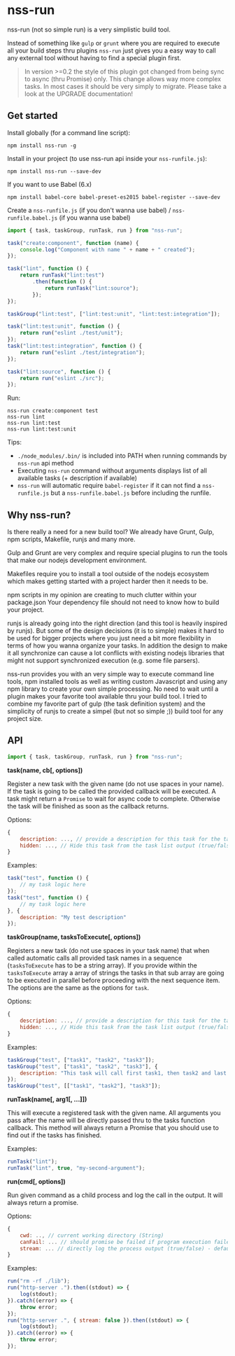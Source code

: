 nss-run=======nss-run (not so simple run) is a very simplistic build tool.Instead of something like `gulp` or `grunt` where you arerequired to execute all your build steps thru plugins `nss-run`just gives you a easy way to call any external tool withouthaving to find a special plugin first.> In version >=0.2 the style of this plugin got changed from being sync to async (thru Promise) only.> This change allows way more complex tasks. In most cases it should be very simply to migrate.> Please take a look at the UPGRADE documentation!Get started-----------Install globally (for a command line script):    npm install nss-run -gInstall in your project (to use nss-run api inside your `nss-runfile.js`):    npm install nss-run --save-devIf you want to use Babel (6.x)    npm install babel-core babel-preset-es2015 babel-register --save-devCreate a `nss-runfile.js` (if you don't wanna use babel) / `nss-runfile.babel.js` (if you wanna use babel)```javascriptimport { task, taskGroup, runTask, run } from "nss-run";task("create:component", function (name) {    console.log("Component with name " + name + " created");});task("lint", function () {    return runTask("lint:test")        .then(function () {            return runTask("lint:source");        });});taskGroup("lint:test", ["lint:test:unit", "lint:test:integration"]);task("lint:test:unit", function () {    return run("eslint ./test/unit");});task("lint:test:integration", function () {    return run("eslint ./test/integration");});task("lint:source", function () {    return run("eslint ./src");});```Run:```nss-run create:component testnss-run lintnss-run lint:testnss-run lint:test:unit```Tips:* `./node_modules/.bin/` is included into PATH when running commands by `nss-run` api method* Executing `nss-run` command without arguments displays list of all available tasks (+ description if available)* `nss-run` will automatic require `babel-register` if it can not find a `nss-runfile.js` but   a `nss-runfile.babel.js` before including the runfile.Why nss-run?------------Is there really a need for a new build tool? We already have Grunt, Gulp,npm scripts, Makefile, runjs and many more.Gulp and Grunt are very complex and require special plugins to run the toolsthat make our nodejs development environment.Makefiles require you to install a tool outside of the nodejs ecosystem whichmakes getting started with a project harder then it needs to be.npm scripts in my opinion are creating to much clutter within your package.jsonYour dependency file should not need to know how to build your project.runjs is already going into the right direction (and this tool is heavily inspiredby runjs). But some of the design decisions (it is to simple) makes it hard to beused for bigger projects where you just need a bit more flexibility in terms ofhow you wanna organize your tasks. In addition the design to make it all synchronizecan cause a lot conflicts with existing nodejs libraries that might not supportsynchronized execution (e.g. some file parsers).nss-run provides you with an very simple way to execute command line tools, npminstalled tools as well as writing custom Javascript and using any npm libraryto create your own simple processing. No need to wait until a plugin makes yourfavorite tool available thru your build tool. I tried to combine my favorite partof gulp (the task definition system) and the simplicity of runjs to create a simpel(but not so simple ;)) build tool for any project size.API---```javascriptimport { task, taskGroup, runTask, run } from "nss-run";```**task(name, cb[, options])**Register a new task with the given name (do not use spaces in your name). If the task is going to be called the provided callback will be executed. A task might return a `Promise`to wait for async code to complete. Otherwise the task will be finished as soon as thecallback returns.Options:```javascript{    description: ..., // provide a description for this task for the task list output (String)    hidden: ..., // Hide this task from the task list output (true/false) - default: false}```Examples:```javascripttask("test", function () {    // my task logic here});task("test", function () {    // my task logic here}, {    description: "My test description"});```**taskGroup(name, tasksToExecute[, options])**Registers a new task (do not use spaces in your task name) that when called automatic calls all provided task names in a sequence (`tasksToExecute` has to be a string array). Ifyou provide within the `tasksToExecute` array a array of strings the tasks in that sub arrayare going to be executed in parallel before proceeding with the next sequence item.The options are the same as the options for `task`.Options:```javascript{    description: ..., // provide a description for this task for the task list output (String)    hidden: ..., // Hide this task from the task list output (true/false) - default: false}```Examples:```javascripttaskGroup("test", ["task1", "task2", "task3"]);taskGroup("test", ["task1", "task2", "task3"], {    description: "This task will call first task1, then task2 and last task3"});taskGroup("test", [["task1", "task2"], "task3"]);```**runTask(name[, arg1[, ...]])**This will execute a registered task with the given name. All arguments you passafter the name will be directly passed thru to the tasks function callback. This methodwill always return a Promise that you should use to find out if the tasks has finished.Examples:```javascriptrunTask("lint");runTask("lint", true, "my-second-argument");```**run(cmd[, options])**Run given command as a child process and log the call in the output. It will always returna promise.Options:```javascript{    cwd: .., // current working directory (String)    canFail: ... // should promise be failed if program execution failed/returned error (true/false) - default: false    stream: ... // directly log the process output (true/false) - default: true}```Examples:```javascriptrun("rm -rf ./lib");run("http-server .").then((stdout) => {    log(stdout);}).catch((error) => {    throw error;});run("http-server .", { stream: false }).then((stdout) => {    log(stdout);}).catch((error) => {    throw error;});```